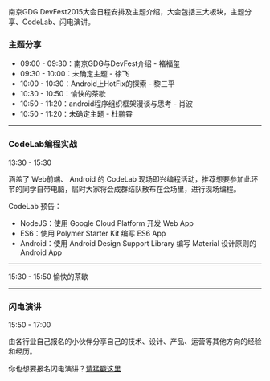 南京GDG DevFest2015大会日程安排及主题介绍，大会包括三大板块，主题分享、CodeLab、闪电演讲。

### 主题分享

- 09:00 - 09:30：南京GDG与DevFest介绍 - 褚福玺
- 09:30 - 10:00：未确定主题 - 徐飞
- 10:00 - 10:30：Android上HotFix的探索 - 黎三平
- 10:30 - 10:50：愉快的茶歇
- 10:50 - 11:20：android程序组织框架漫谈与思考 - 肖波
- 10:50 - 11:20：未确定主题 - 杜鹏霄
---

### CodeLab编程实战

13:30 - 15:30

涵盖了 Web前端、 Android 的 CodeLab 现场即兴编程活动，推荐想要参加此环节的同学自带电脑，届时大家将会成群结队散布在会场里，进行现场编程。

CodeLab 预告：
- NodeJS：使用 Google Cloud Platform 开发 Web App
- ES6：使用 Polymer Starter Kit 编写 ES6 App
- Android：使用 Android Design Support Library 编写 Material 设计原则的 Android App

---

15:30 - 15:50 愉快的茶歇

---

### 闪电演讲

15:50 - 17:00

由各行业自己报名的小伙伴分享自己的技术、设计、产品、运营等其他方向的经验和经历。

你也想要报名闪电演讲？[请猛戳这里](#!/blog/call-for-speakers)
